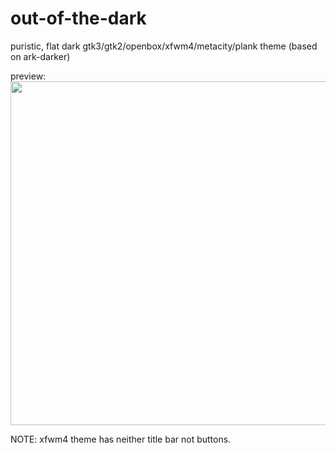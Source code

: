 # out-of-the-dark

puristic, flat dark gtk3/gtk2/openbox/xfwm4/metacity/plank theme (based on ark-darker)

preview:  
<img src="sreenshots/screenshot--01.png" width="550">

NOTE: xfwm4 theme has neither title bar not buttons.
